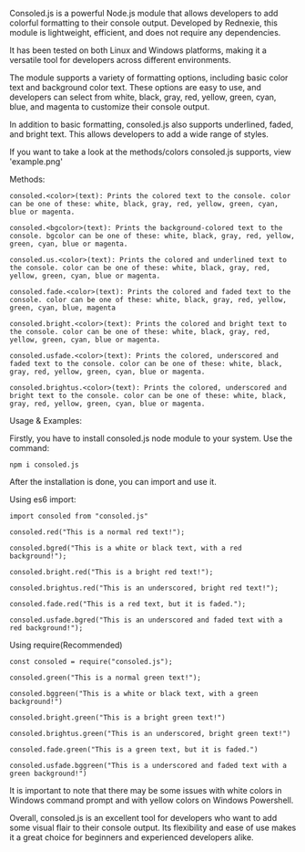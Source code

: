 Consoled.js is a powerful Node.js module that allows developers to add colorful formatting to their console output. Developed by Rednexie, this module is lightweight, efficient, and does not require any dependencies.

It has been tested on both Linux and Windows platforms, making it a versatile tool for developers across different environments.

The module supports a variety of formatting options, including basic color text and background color text. These options are easy to use, and developers can select from white, black, gray, red, yellow, green, cyan, blue, and magenta to customize their console output.

In addition to basic formatting, consoled.js also supports underlined, faded, and bright text. This allows developers to add a wide range of styles.

If you want to take a look at the methods/colors consoled.js supports, view 'example.png' 

Methods:
    
    consoled.<color>(text): Prints the colored text to the console. color can be one of these: white, black, gray, red, yellow, green, cyan, blue or magenta. 
    
    consoled.<bgcolor>(text): Prints the background-colored text to the console. bgcolor can be one of these: white, black, gray, red, yellow, green, cyan, blue or magenta.

    consoled.us.<color>(text): Prints the colored and underlined text to the console. color can be one of these: white, black, gray, red, yellow, green, cyan, blue or magenta.
    
    consoled.fade.<color>(text): Prints the colored and faded text to the console. color can be one of these: white, black, gray, red, yellow, green, cyan, blue, magenta 
    
    consoled.bright.<color>(text): Prints the colored and bright text to the console. color can be one of these: white, black, gray, red, yellow, green, cyan, blue or magenta.

    consoled.usfade.<color>(text): Prints the colored, underscored and faded text to the console. color can be one of these: white, black, gray, red, yellow, green, cyan, blue or magenta.

    consoled.brightus.<color>(text): Prints the colored, underscored and bright text to the console. color can be one of these: white, black, gray, red, yellow, green, cyan, blue or magenta.

Usage & Examples:

Firstly, you have to install consoled.js node module to your system. Use the command:

    npm i consoled.js

After the installation is done, you can import and use it.

Using es6 import:

    import consoled from "consoled.js"

    consoled.red("This is a normal red text!");

    consoled.bgred("This is a white or black text, with a red background!");

    consoled.bright.red("This is a bright red text!");

    consoled.brightus.red("This is an underscored, bright red text!");

    consoled.fade.red("This is a red text, but it is faded.");

    consoled.usfade.bgred("This is an underscored and faded text with a red background!");

Using require(Recommended)

    const consoled = require("consoled.js");

    consoled.green("This is a normal green text!");

    consoled.bggreen("This is a white or black text, with a green background!")

    consoled.bright.green("This is a bright green text!")

    consoled.brightus.green("This is an underscored, bright green text!")

    consoled.fade.green("This is a green text, but it is faded.")

    consoled.usfade.bggreen("This is a underscored and faded text with a green background!")


It is important to note that there may be some issues with white colors in Windows command prompt and with yellow colors on Windows Powershell.

Overall, consoled.js is an excellent tool for developers who want to add some visual flair to their console output. Its flexibility and ease of use makes it a great choice for beginners and experienced developers alike.